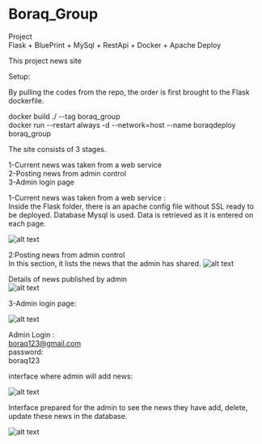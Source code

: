 # Boraq_Group

Project  
Flask + BluePrint + MySql + RestApi + Docker + Apache Deploy  

This project news site  


Setup:  
  
By pulling the codes from the repo, the order is first brought to the Flask dockerfile.  
  
docker build ./ --tag boraq_group  
docker run --restart always -d --network=host --name boraqdeploy boraq_group  

The site consists of 3 stages.  

1-Current news was taken from a web service  
2-Posting news from admin control  
3-Admin login page  



  
1-Current news was taken from a web service :  
Inside the Flask folder, there is an apache config file without SSL ready to be deployed. Database Mysql is used. Data is retrieved as it is entered on each page.
  
![alt text](https://github.com/aligokkaya/Boraq_Group/readme_image/1.png?raw=true)


2:Posting news from admin control  
In this section, it lists the news that the admin has shared.
![alt text](https://github.com/aligokkaya/Boraq_Group/readme_image/2.png?raw=true)
  
Details of news published by admin  
![alt text](https://github.com/aligokkaya/Boraq_Group/readme_image/3.png?raw=true)

3-Admin login page:  
  
![alt text](https://github.com/aligokkaya/Boraq_Group/readme_image/4.png?raw=true)
  
Admin Login :  
    boraq123@gmail.com  
password:  
    boraq123  


interface where admin will add news:
  
![alt text](https://github.com/aligokkaya/Boraq_Group/readme_image/5.png?raw=true)

  
Interface prepared for the admin to see the news they have add, delete, update these news in the database.  

   
![alt text](https://github.com/aligokkaya/Boraq_Group/readme_image/6.png?raw=true)






  



